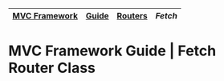 | [MVC Framework](../../../../README.md) | [Guide](../../index.md) | [Routers](../index.md) | *Fetch* |
| :-- | :-- | :-- | :-- |
# MVC Framework Guide \| Fetch Router Class
